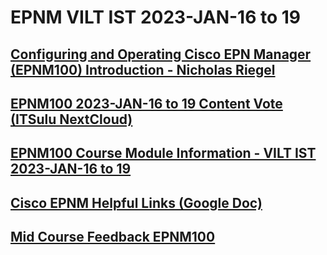 # EPNM VILT IST 2023-JAN-16 to 19

## [Configuring and Operating Cisco EPN Manager (EPNM100) Introduction - Nicholas Riegel](https://docs.google.com/presentation/d/1I20S7rAUDrdk8O3YCGG2-YJvnmEhDa1QZs8ON8-sCvA/edit?usp=sharing)

## [EPNM100 2023-JAN-16 to 19 Content Vote (ITSulu NextCloud)](https://nextcloud.itsulu.com/apps/forms/s/tkMLQs9wmoHJ53erqyynBGja)

## [EPNM100 Course Module Information - VILT IST 2023-JAN-16 to 19](https://docs.google.com/spreadsheets/d/15AFfURAPeHib6LzDdf0NNvCneVib1jGfgtvsvTd8uzs/edit?usp=sharing)

## [Cisco EPNM Helpful Links (Google Doc)](https://docs.google.com/document/d/1gm_KIseEG98EQN-WR70NbCklcF4yQnFGo2qEvXLdxeY/edit?usp=sharing)

## [Mid Course Feedback EPNM100](https://nextcloud.itsulu.com/apps/forms/s/B2MPZMgdYjsxECHDAfwmPzmF)
